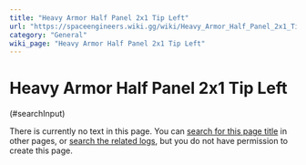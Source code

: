 ```yaml
---
title: "Heavy Armor Half Panel 2x1 Tip Left"
url: "https://spaceengineers.wiki.gg/wiki/Heavy_Armor_Half_Panel_2x1_Tip_Left"
category: "General"
wiki_page: "Heavy Armor Half Panel 2x1 Tip Left"
---
```


# Heavy Armor Half Panel 2x1 Tip Left

(#searchInput)

There is currently no text in this page. You can [search for this page title](https://spaceengineers.wiki.gg/wiki/Special:Search/Heavy_Armor_Half_Panel_2x1_Tip_Left "Special:Search/Heavy Armor Half Panel 2x1 Tip Left") in other pages, or [search the related logs](https://spaceengineers.wiki.gg/wiki/Special:Log?page=Heavy_Armor_Half_Panel_2x1_Tip_Left), but you do not have permission to create this page.